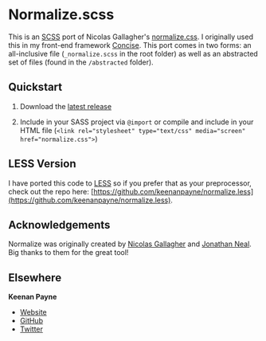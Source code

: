 # Normalize.scss

This is an [SCSS](http://sass-lang.com) port of Nicolas Gallagher's [normalize.css](http://necolas.github.com/normalize.css/).  I originally used this in my front-end framework [Concise](http://github.com/ConciseCSS/concise.css). This port comes in two forms: an all-inclusive file (`_normalize.scss` in the root folder) as well as an abstracted set of files (found in the `/abstracted` folder).

## Quickstart

1. Download the [latest release](https://github.com/keenanpayne/normalize.scss/archive/master.zip)

2. Include in your SASS project via `@import` or compile and include in your HTML file (`<link rel="stylesheet" type="text/css" media="screen" href="normalize.css">`)

## LESS Version

I have ported this code to [LESS](http://lesscss.org/) so if you prefer that as your preprocessor, check out the repo here: [https://github.com/keenanpayne/normalize.less](https://github.com/keenanpayne/normalize.less).

## Acknowledgements

Normalize was originally created by [Nicolas Gallagher](https://github.com/necolas) and [Jonathan Neal](https://github.com/jonathantneal). Big thanks to them for the great tool!

## Elsewhere

**Keenan Payne**

- [Website](http://keenanpayne.com)
- [GitHub](http://github.com/keenanpayne)
- [Twitter](http://twitter.com/keenan_payne)
